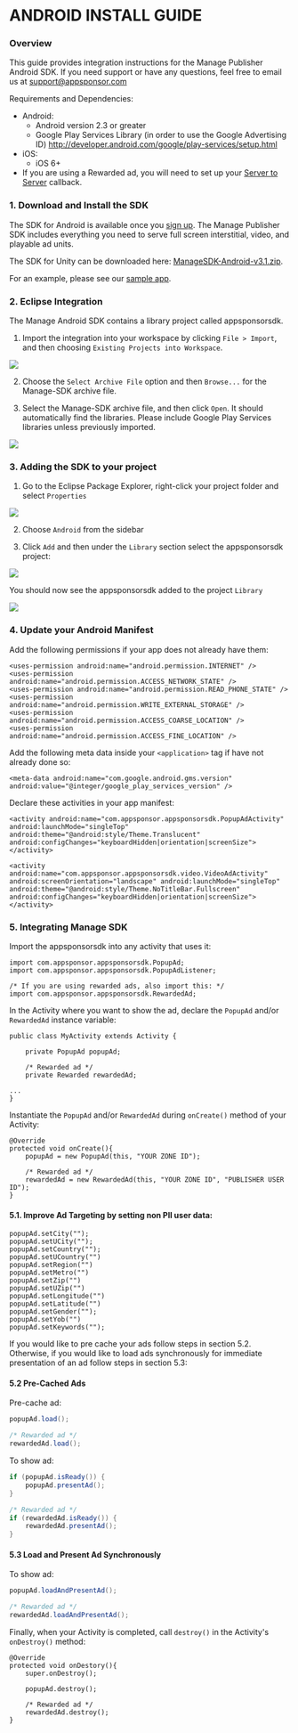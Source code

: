 # ANDROID INSTALL GUIDE

### Overview

This guide provides integration instructions for the Manage Publisher Android SDK.  If you need support or have any questions, feel free to email us at [support@appsponsor.com](support@appsponsor.com)

Requirements and Dependencies:

* Android:
    * Android version 2.3 or greater
    * Google Play Services Library (in order to use the Google Advertising ID)
    http://developer.android.com/google/play-services/setup.html
* iOS:
    * iOS 6+
* If you are using a Rewarded ad, you will need to set up your [Server to Server](/dashboard/publisher/guides/server_to_server/) callback.

### 1. Download and Install the SDK

The SDK for Android is available once you [sign up](https://www.appsponsor.com/user/registration). The Manage Publisher SDK includes everything you need to serve full screen interstitial, video, and playable ad units.

The SDK for Unity can be downloaded here: [ManageSDK-Android-v3.1.zip](/downloads/ManageSDK-Android-v3.1.zip).

For an example, please see our [sample app](https://github.com/manage/android-sdk-sample-app).

### 2. Eclipse Integration
The Manage Android SDK contains a library project called appsponsorsdk.  

 1. Import the integration into your workspace by clicking `File > Import`, and then choosing `Existing Projects into Workspace`.

![](https://s3.amazonaws.com/cdn.manage.com/appsponsor/documentation/android/step-1.png)

2. Choose the `Select Archive File` option and then `Browse...` for the Manage-SDK archive file.

3. Select the Manage-SDK archive file, and then click `Open`.  It should automatically find the libraries.  Please include Google Play Services libraries unless previously imported.

 ![](https://s3.amazonaws.com/cdn.manage.com/appsponsor/documentation/android/step-2.png)

### 3. Adding the SDK to your project
1. Go to the Eclipse Package Explorer, right-click your project folder and select
`Properties`

 ![](https://s3.amazonaws.com/cdn.manage.com/appsponsor/documentation/android/step-3.png)
 
2. Choose `Android` from the sidebar

3. Click `Add` and then under the `Library` section select the appsponsorsdk project:

![](https://s3.amazonaws.com/cdn.manage.com/appsponsor/documentation/android/step-4.png)

You should now see the appsponsorsdk added to the project `Library` 

![](https://s3.amazonaws.com/cdn.manage.com/appsponsor/documentation/android/step-5.png)

### 4. Update your Android Manifest

Add the following permissions if your app does not already have them:

```
<uses-permission android:name="android.permission.INTERNET" />
<uses-permission android:name="android.permission.ACCESS_NETWORK_STATE" />
<uses-permission android:name="android.permission.READ_PHONE_STATE" />
<uses-permission android:name="android.permission.WRITE_EXTERNAL_STORAGE" />
<uses-permission android:name="android.permission.ACCESS_COARSE_LOCATION" />
<uses-permission android:name="android.permission.ACCESS_FINE_LOCATION" />
```

Add the following meta data inside your `<application>` tag if have not already done so:

```
<meta-data android:name="com.google.android.gms.version" android:value="@integer/google_play_services_version" />
```

Declare these activities in your app manifest:

```
<activity android:name="com.appsponsor.appsponsorsdk.PopupAdActivity" android:launchMode="singleTop" android:theme="@android:style/Theme.Translucent" android:configChanges="keyboardHidden|orientation|screenSize">
</activity>

<activity android:name="com.appsponsor.appsponsorsdk.video.VideoAdActivity" android:screenOrientation="landscape" android:launchMode="singleTop" android:theme="@android:style/Theme.NoTitleBar.Fullscreen" android:configChanges="keyboardHidden|orientation|screenSize">
</activity>

```

### 5. Integrating Manage SDK 

Import the appsponsorsdk into any activity that uses it: 

```
import com.appsponsor.appsponsorsdk.PopupAd;
import com.appsponsor.appsponsorsdk.PopupAdListener;

/* If you are using rewarded ads, also import this: */
import com.appsponsor.appsponsorsdk.RewardedAd;

```

In the Activity where you want to show the ad, declare the `PopupAd` and/or `RewardedAd` instance variable:

```
public class MyActivity extends Activity {

    private PopupAd popupAd;

    /* Rewarded ad */
    private Rewarded rewardedAd;

...
}
```

Instantiate the `PopupAd` and/or `RewardedAd` during `onCreate()` method of your Activity:

```
@Override
protected void onCreate(){
    popupAd = new PopupAd(this, "YOUR ZONE ID");

    /* Rewarded ad */
    rewardedAd = new RewardedAd(this, "YOUR ZONE ID", "PUBLISHER USER ID");
}
```

#### 5.1. Improve Ad Targeting by setting non PII user data:

```
popupAd.setCity("");
popupAd.setUCity("");
popupAd.setCountry("");
popupAd.setUCountry("")
popupAd.setRegion("")
popupAd.setMetro("")
popupAd.setZip("")
popupAd.setUZip("")
popupAd.setLongitude("")
popupAd.setLatitude("")
popupAd.setGender("");
popupAd.setYob("")
popupAd.setKeywords("");

```

If you would like to pre cache your ads follow steps in section 5.2.  Otherwise, if you would like to load ads synchronously for immediate presentation of an ad follow steps in section 5.3:

#### 5.2 Pre-Cached Ads 
   
  Pre-cache ad:

``` java
popupAd.load();

/* Rewarded ad */
rewardedAd.load();
```

To show ad:

``` java
if (popupAd.isReady()) {
    popupAd.presentAd();   
}

/* Rewarded ad */
if (rewardedAd.isReady()) {
    rewardedAd.presentAd();   
}
```

#### 5.3 Load and Present Ad Synchronously

To show ad:
``` java
popupAd.loadAndPresentAd();

/* Rewarded ad */
rewardedAd.loadAndPresentAd();
```

Finally, when your Activity is completed, call `destroy()` in the Activity's `onDestroy()` method:

```
@Override
protected void onDestory(){
    super.onDestroy();

    popupAd.destroy();

    /* Rewarded ad */
    rewardedAd.destroy();
}
```